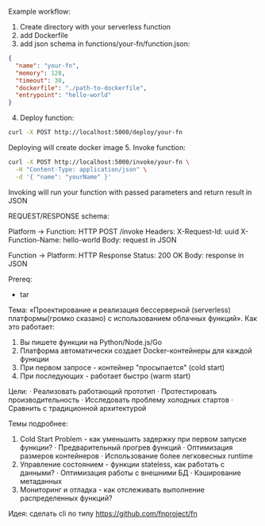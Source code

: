 Example workflow:
1. Create directory with your serverless function
2. add Dockerfile
3. add json schema in functions/your-fn/function.json:
```json
{
  "name": "your-fn",
  "memory": 128,
  "timeout": 30,
  "dockerfile": "./path-to-dockerfile",
  "entrypoint": "hello-world"
}
```
4. Deploy function:
```bash
curl -X POST http://localhost:5000/deploy/your-fn
```
Deploying will create docker image
5. Invoke function:
```bash
curl -X POST http://localhost:5000/invoke/your-fn \
  -H "Content-Type: application/json" \
  -d '{ "name": "yourName" }'
```
Invoking will run your function with passed parameters and return result in JSON

REQUEST/RESPONSE schema:

Platform → Function: HTTP POST /invoke
Headers:
    X-Request-Id: uuid
    X-Function-Name: hello-world
Body: request in JSON

Function → Platform: HTTP Response
Status: 200 OK
Body: response in JSON

Prereq:
- tar







Тема: «Проектирование и реализация бессерверной (serverless) платформы(громко сказано) с использованием облачных функций».
Как это работает:

1. Вы пишете функции на Python/Node.js/Go
2. Платформа автоматически создает Docker-контейнеры для каждой функции
3. При первом запросе - контейнер "просыпается" (cold start)
4. При последующих - работает быстро (warm start)

Цели:
· Реализовать работающий прототип
· Протестировать производительность
· Исследовать проблему холодных стартов
· Сравнить с традиционной архитектурой

Темы подробнее:
1. Cold Start Problem - как уменьшить задержку при первом запуске функции?
   · Предварительный прогрев функций
   · Оптимизация размеров контейнеров
   · Использование более легковесных runtime
2. Управление состоянием - функции stateless, как работать с данными?
   · Оптимизация работы с внешними БД
   · Кэширование метаданных
3. Мониторинг и отладка - как отслеживать выполнение распределенных функций?

Идея: сделать cli по типу 
https://github.com/fnproject/fn
